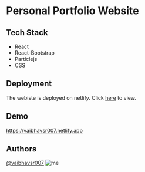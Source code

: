 
# Personal Portfolio Website



## Tech Stack

- React
- React-Bootstrap
- Particlejs
- CSS



## Deployment

The webiste is deployed on netlify. Click [here](https://vaibhavsr007.netlify.app) to view.




## Demo

https://vaibhavsr007.netlify.app



## Authors

[@vaibhavsr007](https://www.github.com/vaibhavsr007)
![me](https://github.com/VaibhavSr007/Vaibhav/assets/99118025/61ee2163-dc41-4a5c-a09d-33bb161a17a3)




